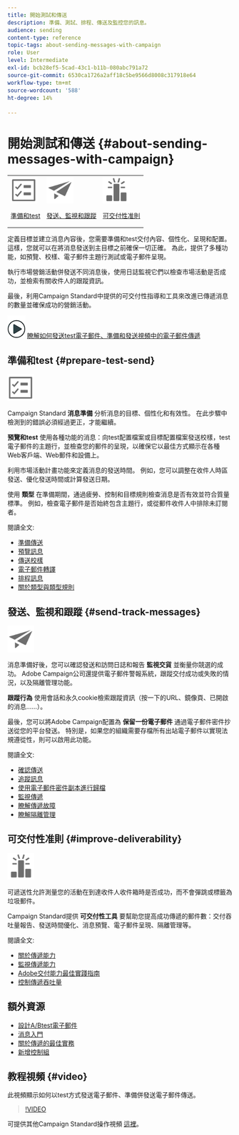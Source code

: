 ```yaml
---
title: 開始測試和傳送
description: 準備、測試、排程、傳送及監控您的訊息。
audience: sending
content-type: reference
topic-tags: about-sending-messages-with-campaign
role: User
level: Intermediate
exl-id: bcb28ef5-5cad-43c1-b11b-080abc791a72
source-git-commit: 6530ca1726a2aff18c5be9566d8008c317918e64
workflow-type: tm+mt
source-wordcount: '588'
ht-degree: 14%

---
```


# 開始測試和傳送 {#about-sending-messages-with-campaign}

<table>
<tr>
<td><img src="assets/do-not-localize/icon_prepare.svg" width="60px"><p><a href="#prepare-test-send">準備和test</a></p></td>
<td><img src="assets/do-not-localize/icon_send.svg" width="60px"><p><a href="#send-track-messages">發送、監視和跟蹤</a></p></td>
<td><img src="assets/do-not-localize/icon_deliverability.svg" width="60px"><p><a href="#improve-deliverability">可交付性准則</a></p></td></tr>
</table>

定義目標並建立消息內容後，您需要準備和test交付內容、個性化、呈現和配置。 這樣，您就可以在將消息發送到主目標之前確保一切正確。 為此，提供了多種功能，如預覽、校樣、電子郵件主題行測試或電子郵件呈現。

執行市場營銷活動併發送不同消息後，使用日誌監視它們以檢查市場活動是否成功，並檢索有關收件人的跟蹤資訊。

最後，利用Campaign Standard中提供的可交付性指導和工具來改進已傳遞消息的數量並確保成功的營銷活動。

![](assets/do-not-localize/how-to-video.png) [瞭解如何發送test電子郵件、準備和發送視頻中的電子郵件傳遞](#video)

## 準備和test {#prepare-test-send}

<img src="assets/do-not-localize/icon_prepare.svg" width="60px">

Campaign Standard **消息準備** 分析消息的目標、個性化和有效性。 在此步驟中檢測到的錯誤必須經過更正，才能繼續。

**預覽和test** 使用各種功能的消息：向test配置檔案或目標配置檔案發送校樣，test電子郵件的主題行，並檢查您的郵件的呈現，以確保它以最佳方式顯示在各種Web客戶端、Web郵件和設備上。

利用市場活動計畫功能來定義消息的發送時間。 例如，您可以調整在收件人時區發送、優化發送時間或計算發送日期。

使用 **類型** 在準備期間，通過疲勞、控制和目標規則檢查消息是否有效並符合質量標準。 例如，檢查電子郵件是否始終包含主題行，或從郵件收件人中排除未訂閱者。

閱讀全文:

* [準備傳送](../../sending/using/preparing-the-send.md)
* [預覽訊息](../../sending/using/previewing-messages.md)
* [傳送校樣](../../sending/using/sending-proofs.md)
* [電子郵件轉譯](../../sending/using/email-rendering.md)
* [排程訊息](../../sending/using/about-scheduling-messages.md)
* [關於類型與類型規則](../../sending/using/about-typology-rules.md)

## 發送、監視和跟蹤 {#send-track-messages}

<img src="assets/do-not-localize/icon_send.svg"  width="60px">

消息準備好後，您可以確認發送和訪問日誌和報告 **監視交貨** 並衡量你競選的成功。 Adobe Campaign公司還提供電子郵件警報系統，跟蹤交付成功或失敗的情況，以及隔離管理功能。

**跟蹤行為** 使用會話和永久cookie檢索跟蹤資訊（按一下的URL、鏡像頁、已開啟的消息……）。

最後，您可以將Adobe Campaign配置為 **保留一份電子郵件** 通過電子郵件密件抄送從您的平台發送。 特別是，如果您的組織需要存檔所有出站電子郵件以實現法規遵從性，則可以啟用此功能。

閱讀全文:

* [確認傳送](../../sending/using/confirming-the-send.md)
* [追蹤訊息](../../sending/using/tracking-messages.md)
* [使用電子郵件密件副本進行歸檔](../../sending/using/archiving.md)
* [監視傳遞](../../sending/using/monitoring-a-delivery.md)
* [瞭解傳遞故障](../../sending/using/understanding-delivery-failures.md)
* [瞭解隔離管理](../../sending/using/understanding-quarantine-management.md)

## 可交付性准則 {#improve-deliverability}

<img src="assets/do-not-localize/icon_deliverability.svg"  width="60px">

可遞送性允許測量您的活動在到達收件人收件箱時是否成功，而不會彈跳或標籤為垃圾郵件。

Campaign Standard提供 **可交付性工具** 要幫助您提高成功傳遞的郵件數：交付吞吐量報告、發送時間優化、消息預覽、電子郵件呈現、隔離管理等。

閱讀全文:

* [關於傳遞能力](../../sending/using/about-deliverability.md)
* [監視傳遞能力](../../sending/using/monitor-deliverability.md)
* [Adobe交付能力最佳實踐指南](https://experienceleague.adobe.com/docs/deliverability-learn/deliverability-best-practice-guide/introduction.html?lang=zh-Hant)
* [控制傳遞吞吐量](../../reporting/using/delivery-throughput.md)

## 額外資源

* [設計A/Btest電子郵件](../../channels/using/designing-an-a-b-test-email.md)
* [消息入門](../../channels/using/key-steps-to-send-a-message.md)
* [關於傳遞的最佳實務](../../sending/using/delivery-best-practices.md)
* [新增控制組](../../sending/using/control-group.md)

## 教程視頻 {#video}

此視頻顯示如何以test方式發送電子郵件、準備併發送電子郵件傳送。

>[!VIDEO](https://video.tv.adobe.com/v/24013/)

可提供其他Campaign Standard操作視頻 [這裡](https://experienceleague.adobe.com/docs/campaign-standard-learn/tutorials/overview.html?lang=zh-Hant)。
